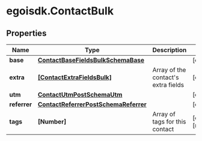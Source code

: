 # egoisdk.ContactBulk

## Properties

Name | Type | Description | Notes
------------ | ------------- | ------------- | -------------
**base** | [**ContactBaseFieldsBulkSchemaBase**](ContactBaseFieldsBulkSchemaBase.md) |  | [optional] 
**extra** | [**[ContactExtraFieldsBulk]**](ContactExtraFieldsBulk.md) | Array of the contact&#39;s extra fields | [optional] 
**utm** | [**ContactUtmPostSchemaUtm**](ContactUtmPostSchemaUtm.md) |  | [optional] 
**referrer** | [**ContactReferrerPostSchemaReferrer**](ContactReferrerPostSchemaReferrer.md) |  | [optional] 
**tags** | **[Number]** | Array of tags for this contact | [optional] [readonly] 


